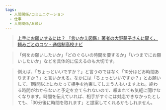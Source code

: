 ```yaml
---
tags:
  - 人間関係/コミュニケーション
  - 仕事
  - 人間関係/お願い
---
```

>[上手にお願いするには？ 『言いかえ図鑑』著者の大野萌子さんに聞く、頼みごとのコツ - 通信制高校ナビ](https://www.tsuushinsei-navi.com/real/expert/5368/)

>「何をお願いしたいか」「どのぐらいの時間を要するか」「いつまでにお願いしたいか」などを具体的に伝えるのも大切です。

>例えば、「ちょっといいですか？」と言うのではなく「10分ほどお時間ありますか？」と言いかえる。なかには「ちょっといいですか？」とお願いして、1時間以上にわたって相手を拘束してしまう人もいますよね。終わる時間がわからないと予定を立てられないので、頼まれても気軽に聞けなくなります。時間を伝えていれば、相手がすぐには対応できなかったとしても、「30分後に時間を取れます」と提案してくれるかもしれません。